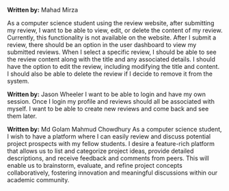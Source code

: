 **Written by:** Mahad Mirza

As a computer science student using the review website, after submitting my review, I want to be able to view, edit, or delete the content of my review. Currently, this functionality is not available on the website. 
After I submit a review, there should be an option in the user dashboard to view my submitted reviews. When I select a specific review, I should be able to see the review content along with the title and any associated details.
I should have the option to edit the review, including modifying the title and content. I should also be able to delete the review if I decide to remove it from the system.

**Written by:** Jason Wheeler
I want to be able to login and have my own session. Once I login my profile and reviews should all be associated with myself. I want to be able to create new reviews and come back and see them later.

**Written by:** Md Golam Mahmud Chowdhury
As a computer science student, I wish to have a platform where I can easily review and discuss potential project prospects with my fellow students. I desire a feature-rich platform that allows us to list and categorize project ideas, provide detailed descriptions, and receive feedback and comments from peers. This will enable us to brainstorm, evaluate, and refine project concepts collaboratively, fostering innovation and meaningful discussions within our academic community.
